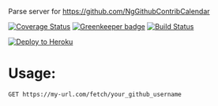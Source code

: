 Parse server for https://github.com/NgGithubContribCalendar

[![Coverage Status](https://coveralls.io/repos/github/NgGithubContribCalendar/server/badge.svg?branch=master)](https://coveralls.io/github/NgGithubContribCalendar/server?branch=master)
[![Greenkeeper badge](https://badges.greenkeeper.io/NgGithubContribCalendar/server.svg)](https://greenkeeper.io/)
[![Build Status](https://travis-ci.org/NgGithubContribCalendar/server.svg?branch=master)](https://travis-ci.org/NgGithubContribCalendar/server)

[![Deploy to Heroku](https://www.herokucdn.com/deploy/button.png)](https://www.heroku.com/deploy/?template=https://github.com/NgGithubContribCalendar/server)

# Usage:

`GET https://my-url.com/fetch/your_github_username`